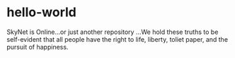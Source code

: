 # hello-world
SkyNet is Online...or just another repository
...We hold these truths to be self-evident that all people have the right to life, liberty, toliet paper, and the pursuit of happiness.
